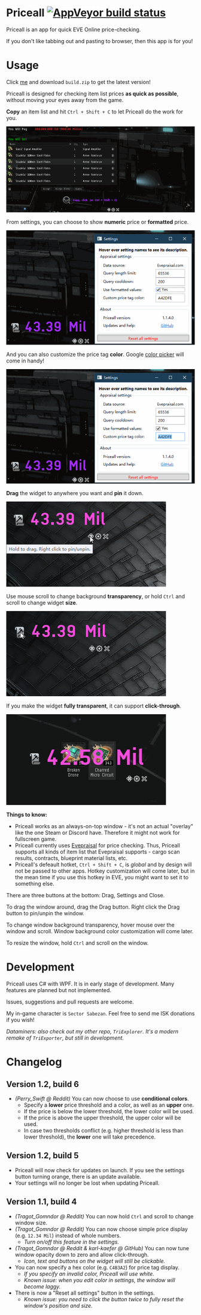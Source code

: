 # Priceall [![AppVeyor build status](https://ci.appveyor.com/api/projects/status/github/xyx0826/Priceall?svg=true)](https://ci.appveyor.com/project/xyx0826/Priceall) 
Priceall is an app for quick EVE Online price-checking.

If you don't like tabbing out and pasting to browser, then this app is for you!

# Usage
Click [me](https://ci.appveyor.com/project/xyx0826/Priceall/build/artifacts) and download `build.zip` to get the latest version!

Priceall is designed for checking item list prices **as quick as possible**, without moving your eyes away from the game.

**Copy** an item list and hit `Ctrl + Shift + C` to let Priceall do the work for you.

![Basic](https://raw.githubusercontent.com/xyx0826/Priceall/master/Readme/Images/priceall-gif-01-basic.gif)

From settings, you can choose to show **numeric** price or **formatted** price.

![Format](https://raw.githubusercontent.com/xyx0826/Priceall/master/Readme/Images/priceall-gif-02-format.gif)

And you can also customize the price tag **color**. Google [color picker](https://www.google.com/search?q=color%20picker) will come in handy!

![Color](https://raw.githubusercontent.com/xyx0826/Priceall/master/Readme/Images/priceall-gif-03-color.gif)

**Drag** the widget to anywhere you want and **pin** it down.

![Drag](https://raw.githubusercontent.com/xyx0826/Priceall/master/Readme/Images/priceall-gif-04-drag.gif)

Use mouse scroll to change background **transparency**, or hold `Ctrl` and scroll to change widget **size**.

![Resize](https://raw.githubusercontent.com/xyx0826/Priceall/master/Readme/Images/priceall-gif-05-resize.gif)

If you make the widget **fully transparent**, it can support **click-through**.

![Clickthrough](https://raw.githubusercontent.com/xyx0826/Priceall/master/Readme/Images/priceall-gif-06-clickthrough.gif)

**Things to know:**
- Priceall works as an always-on-top window - it's not an actual "overlay" like the one Steam or Discord have. Therefore it might not work for fullscreen game.
- Priceall currently uses [Evepraisal](http://evepraisal.com) for price checking. Thus, Priceall supports all kinds of item list that Evepraisal supports - cargo scan results, contracts, blueprint material lists, etc.
- Priceall's defeault hotket, `Ctrl + Shift + C`, is *global* and by design will not be passed to other apps. Hotkey customization will come later, but in the mean time if you use this hotkey in EVE, you might want to set it to something else.

There are three buttons at the bottom: Drag, Settings and Close.

To drag the window around, drag the Drag button. Right click the Drag button to pin/unpin the window.

To change window background transparency, hover mouse over the window and scroll. Window background color customization will come later.

To resize the window, hold `Ctrl` and scroll on the window.

# Development
Priceall uses C# with WPF. It is in early stage of development. Many features are planned but not implemented.

Issues, suggestions and pull requests are welcome.

My in-game character is `Sector Sabezan`. Feel free to send me ISK donations if you wish!

*Dataminers: also check out my other repo, `TriExplorer`. It's a modern remake of `TriExporter`, but still in development.*

# Changelog
## Version 1.2, build 6
- *(Perry_Swift @ Reddit)* You can now choose to use **conditional colors**.
    - Specify a **lower** price threshold and a color, as well as an **upper** one.
    - If the price is below the lower threshold, the lower color will be used.
    - If the price is above the upper threshold, the upper color will be used.
    - In case two thresholds conflict (e.g. higher threshold is less than lower threshold), the **lower** one will take precedence.

## Version 1.2, build 5
- Priceall will now check for updates on launch. If you see the settings button turning orange, there is an update available.
- Your settings will no longer be lost when updating Priceall.

## Version 1.1, build 4
- *(Tragot_Gomndor @ Reddit)* You can now hold `Ctrl` and scroll to change window size.
- *(Tragot_Gomndor @ Reddit)* You can now choose simple price display (e.g. `12.34 Mil`) instead of whole numbers.
    - *Turn on/off this feature in the settings.*
- *(Tragot_Gomndor @ Reddit & karl-kaefer @ GitHub)* You can now tune window opacity down to zero and allow click-through.
    - *Icon, text and buttons on the widget will still be clickable.*
- You can now specify a hex color (e.g. `C4B3A2`) for price tag display.
    - *If you specify an invalid color, Priceall will use white.*
    - *Known issue: when you edit color in settings, the window will become laggy.*
- There is now a "Reset all settings" button in the settings.
    - *Known issue: you need to click the button twice to fully reset the window's position and size.*
